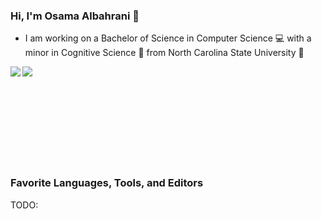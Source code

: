 ### Hi, I'm Osama Albahrani :wave:

- I am working on a Bachelor of Science in Computer Science :computer: with a minor in Cognitive Science :brain: from North Carolina State University :wolf:

<p><img align="left" src="https://github-readme-stats.vercel.app/api?username=osalbahr&show_icons=true&locale=en&count_private=true&theme=onedark&hide_rank=true" /></p>
<p><img align="left" src="https://github-readme-stats.vercel.app/api/top-langs/?username=osalbahr&theme=onedark&layout=compact" /></p>
<br/><br/><br/><br/><br/><br/><br/><br/><br/>

### Favorite Languages, Tools, and Editors

TODO:
